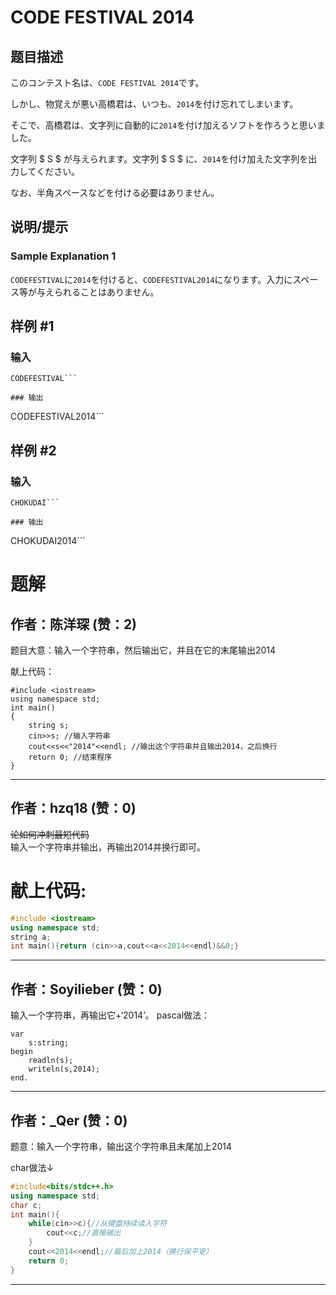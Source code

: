 # CODE FESTIVAL 2014

## 题目描述

[problemUrl]: https://atcoder.jp/contests/code-festival-2014-quala/tasks/code_festival_qualA_a

このコンテスト名は、`CODE FESTIVAL 2014`です。

しかし、物覚えが悪い高橋君は、いつも、`2014`を付け忘れてしまいます。

そこで、高橋君は、文字列に自動的に`2014`を付け加えるソフトを作ろうと思いました。

文字列 $ S $ が与えられます。文字列 $ S $ に、`2014`を付け加えた文字列を出力してください。

なお、半角スペースなどを付ける必要はありません。

## 说明/提示

### Sample Explanation 1

`CODEFESTIVAL`に`2014`を付けると、`CODEFESTIVAL2014`になります。入力にスペース等が与えられることはありません。

## 样例 #1

### 输入

```
CODEFESTIVAL```

### 输出

```
CODEFESTIVAL2014```

## 样例 #2

### 输入

```
CHOKUDAI```

### 输出

```
CHOKUDAI2014```

# 题解

## 作者：陈洋琛 (赞：2)

题目大意：输入一个字符串，然后输出它，并且在它的末尾输出2014

献上代码：
~~~
#include <iostream>
using namespace std;
int main()
{
    string s;
    cin>>s; //输入字符串
    cout<<s<<"2014"<<endl; //输出这个字符串并且输出2014，之后换行
    return 0; //结束程序
}
~~~

---

## 作者：hzq18 (赞：0)

~~论如何冲刺最短代码~~  
输入一个字符串并输出，再输出2014并换行即可。  
# 献上代码:
```cpp
#include <iostream>
using namespace std;
string a;
int main(){return (cin>>a,cout<<a<<2014<<endl)&&0;}
```

---

## 作者：Soyilieber (赞：0)

输入一个字符串，再输出它+‘2014’。
pascal做法：
```
var
    s:string;
begin
    readln(s);
    writeln(s,2014);
end.
```

---

## 作者：_Qer (赞：0)

题意：输入一个字符串，输出这个字符串且末尾加上2014

char做法↓

```cpp
#include<bits/stdc++.h>
using namespace std;
char c;
int main(){
    while(cin>>c){//从键盘持续读入字符
    	cout<<c;//直接输出
    }
    cout<<2014<<endl;//最后加上2014（换行保平安）
    return 0;
}
```

---

